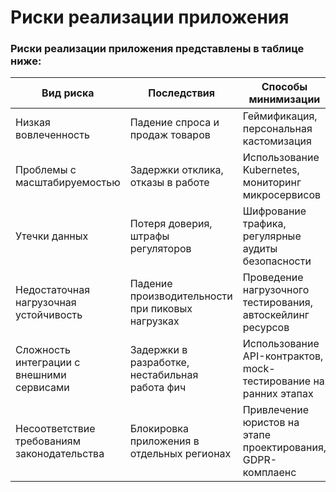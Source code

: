# Риски реализации приложения

### Риски реализации приложения представлены в таблице ниже:

| Вид риска                  | Последствия                         | Способы минимизации                   |
|----------------------------|-------------------------------------|---------------------------------------|
| Низкая вовлеченность       | Падение спроса и продаж товаров     | Геймификация, персональная кастомизация |
| Проблемы с масштабируемостью | Задержки отклика, отказы в работе   | Использование Kubernetes, мониторинг микросервисов |
| Утечки данных              | Потеря доверия, штрафы регуляторов  | Шифрование трафика, регулярные аудиты безопасности |
| Недостаточная нагрузочная устойчивость | Падение производительности при пиковых нагрузках | Проведение нагрузочного тестирования, автоскейлинг ресурсов |
| Сложность интеграции с внешними сервисами | Задержки в разработке, нестабильная работа фич | Использование API-контрактов, mock-тестирование на ранних этапах |
| Несоответствие требованиям законодательства | Блокировка приложения в отдельных регионах | Привлечение юристов на этапе проектирования, GDPR-комплаенс |
